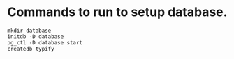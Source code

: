 # Commands to run to setup database.

```
mkdir database
initdb -D database
pg_ctl -D database start
createdb typify
```